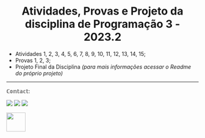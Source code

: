  <h1 align="center"> Atividades, Provas e Projeto da disciplina de Programação 3 - 2023.2 </h1>



- Atividades 1, 2, 3, 4, 5, 6, 7, 8, 9, 10, 11, 12, 13, 14, 15;
- Provas 1, 2, 3;
- Projeto Final da Disciplina _(para mais informações acessar o Readme do próprio projeto)_


____________________________________________________
ℂ𝕠𝕟𝕥𝕒𝕔𝕥:

<a href="https://www.instagram.com/ashtarts" target="blank"><img src="https://img.shields.io/badge/Instagram-E4405F?style=for-the-badge&logo=instagram&logoColor=white" target="blank"></a>
<a href="mailto:anadelira1001@gmail.com" target="blank"><img src="https://img.shields.io/badge/Gmail-D14836?style=for-the-badge&logo=gmail&logoColor=white" target="blank"></a>
<a href="https://www.linkedin.com/in/ana-lira-1103b7246/" target="blank"><img src="https://img.shields.io/badge/LinkedIn-0077B5?style=for-the-badge&logo=linkedin&logoColor=white" target="blank"></a>
 <div>

<img src="https://github.com/ashtarts/Programacao3/assets/101262493/f2013538-29ee-4ab8-9d0b-4780f9811503" width="50" />

